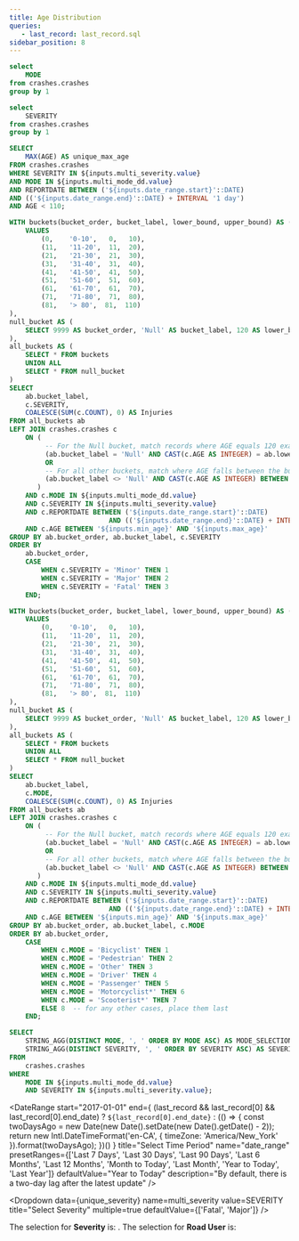 ```yaml
---
title: Age Distribution
queries:
   - last_record: last_record.sql
sidebar_position: 8
---
```


```sql unique_mode
select 
    MODE
from crashes.crashes
group by 1
```

```sql unique_severity
select 
    SEVERITY
from crashes.crashes
group by 1
```

```sql max_age
SELECT 
    MAX(AGE) AS unique_max_age
FROM crashes.crashes
WHERE SEVERITY IN ${inputs.multi_severity.value}
AND MODE IN ${inputs.multi_mode_dd.value}
AND REPORTDATE BETWEEN ('${inputs.date_range.start}'::DATE)
AND (('${inputs.date_range.end}'::DATE) + INTERVAL '1 day')
AND AGE < 110;
```

```sql age_severity
WITH buckets(bucket_order, bucket_label, lower_bound, upper_bound) AS (
    VALUES
        (0,    '0-10',   0,   10),
        (11,   '11-20',  11,  20),
        (21,   '21-30',  21,  30),
        (31,   '31-40',  31,  40),
        (41,   '41-50',  41,  50),
        (51,   '51-60',  51,  60),
        (61,   '61-70',  61,  70),
        (71,   '71-80',  71,  80),
        (81,   '> 80',  81,  110)
),
null_bucket AS (
    SELECT 9999 AS bucket_order, 'Null' AS bucket_label, 120 AS lower_bound, 120 AS upper_bound
),
all_buckets AS (
    SELECT * FROM buckets
    UNION ALL
    SELECT * FROM null_bucket
)
SELECT
    ab.bucket_label,
    c.SEVERITY,
    COALESCE(SUM(c.COUNT), 0) AS Injuries
FROM all_buckets ab
LEFT JOIN crashes.crashes c 
    ON (
         -- For the Null bucket, match records where AGE equals 120 exactly
         (ab.bucket_label = 'Null' AND CAST(c.AGE AS INTEGER) = ab.lower_bound)
         OR
         -- For all other buckets, match where AGE falls between the bucket's lower and upper bounds
         (ab.bucket_label <> 'Null' AND CAST(c.AGE AS INTEGER) BETWEEN ab.lower_bound AND ab.upper_bound)
       )
    AND c.MODE IN ${inputs.multi_mode_dd.value}
    AND c.SEVERITY IN ${inputs.multi_severity.value}
    AND c.REPORTDATE BETWEEN ('${inputs.date_range.start}'::DATE)
                         AND (('${inputs.date_range.end}'::DATE) + INTERVAL '1 day')
    AND c.AGE BETWEEN '${inputs.min_age}' AND '${inputs.max_age}'
GROUP BY ab.bucket_order, ab.bucket_label, c.SEVERITY
ORDER BY 
    ab.bucket_order,
    CASE 
        WHEN c.SEVERITY = 'Minor' THEN 1
        WHEN c.SEVERITY = 'Major' THEN 2
        WHEN c.SEVERITY = 'Fatal' THEN 3
    END;
```

```sql age_mode
WITH buckets(bucket_order, bucket_label, lower_bound, upper_bound) AS (
    VALUES
        (0,    '0-10',   0,   10),
        (11,   '11-20',  11,  20),
        (21,   '21-30',  21,  30),
        (31,   '31-40',  31,  40),
        (41,   '41-50',  41,  50),
        (51,   '51-60',  51,  60),
        (61,   '61-70',  61,  70),
        (71,   '71-80',  71,  80),
        (81,   '> 80',  81,  110)
),
null_bucket AS (
    SELECT 9999 AS bucket_order, 'Null' AS bucket_label, 120 AS lower_bound, 120 AS upper_bound
),
all_buckets AS (
    SELECT * FROM buckets
    UNION ALL
    SELECT * FROM null_bucket
)
SELECT
    ab.bucket_label,
    c.MODE,
    COALESCE(SUM(c.COUNT), 0) AS Injuries
FROM all_buckets ab
LEFT JOIN crashes.crashes c 
    ON (
         -- For the Null bucket, match records where AGE equals 120 exactly
         (ab.bucket_label = 'Null' AND CAST(c.AGE AS INTEGER) = ab.lower_bound)
         OR
         -- For all other buckets, match where AGE falls between the bucket's lower and upper bounds
         (ab.bucket_label <> 'Null' AND CAST(c.AGE AS INTEGER) BETWEEN ab.lower_bound AND ab.upper_bound)
       )
    AND c.MODE IN ${inputs.multi_mode_dd.value}
    AND c.SEVERITY IN ${inputs.multi_severity.value}
    AND c.REPORTDATE BETWEEN ('${inputs.date_range.start}'::DATE)
                         AND (('${inputs.date_range.end}'::DATE) + INTERVAL '1 day')
    AND c.AGE BETWEEN '${inputs.min_age}' AND '${inputs.max_age}'
GROUP BY ab.bucket_order, ab.bucket_label, c.MODE
ORDER BY ab.bucket_order,
    CASE 
        WHEN c.MODE = 'Bicyclist' THEN 1
        WHEN c.MODE = 'Pedestrian' THEN 2
        WHEN c.MODE = 'Other' THEN 3
        WHEN c.MODE = 'Driver' THEN 4
        WHEN c.MODE = 'Passenger' THEN 5
        WHEN c.MODE = 'Motorcyclist*' THEN 6
        WHEN c.MODE = 'Scooterist*' THEN 7
        ELSE 8  -- for any other cases, place them last
    END;
```

```sql mode_severity_selection
SELECT
    STRING_AGG(DISTINCT MODE, ', ' ORDER BY MODE ASC) AS MODE_SELECTION,
    STRING_AGG(DISTINCT SEVERITY, ', ' ORDER BY SEVERITY ASC) AS SEVERITY_SELECTION
FROM
    crashes.crashes
WHERE
    MODE IN ${inputs.multi_mode_dd.value}
    AND SEVERITY IN ${inputs.multi_severity.value};
```

<DateRange
  start="2017-01-01"
  end={
    (last_record && last_record[0] && last_record[0].end_date)
      ? `${last_record[0].end_date}`
      : (() => {
          const twoDaysAgo = new Date(new Date().setDate(new Date().getDate() - 2));
          return new Intl.DateTimeFormat('en-CA', {
            timeZone: 'America/New_York'
          }).format(twoDaysAgo);
        })()
  }
  title="Select Time Period"
  name="date_range"
  presetRanges={['Last 7 Days', 'Last 30 Days', 'Last 90 Days', 'Last 6 Months', 'Last 12 Months', 'Month to Today', 'Last Month', 'Year to Today', 'Last Year']}
  defaultValue="Year to Today"
  description="By default, there is a two-day lag after the latest update"
/>

<Dropdown
    data={unique_severity} 
    name=multi_severity
    value=SEVERITY
    title="Select Severity"
    multiple=true
    defaultValue={['Fatal', 'Major']}
/>

<Dropdown
    data={unique_mode} 
    name=multi_mode_dd
    value=MODE
    title="Select Road User"
    multiple=true
    selectAllByDefault=true
    description="*Only fatal"
/>

<TextInput
    name="min_age" 
    title="Enter Min Age"
    defaultValue="0"
/>

<TextInput
    name="max_age"
    title="Enter Max Age**"
    defaultValue="120"
    description="**For an accurate age count, enter a maximum age below 120, as 120 serves as a placeholder for missing age values in the records. The actual maximum age for the current selection of filters is {max_age[0].unique_max_age}."
/>

<Alert status="info">
The selection for <b>Severity</b> is: <b><Value data={mode_severity_selection} column="SEVERITY_SELECTION"/></b>. The selection for <b>Road User</b> is: <b><Value data={mode_severity_selection} column="MODE_SELECTION"/></b> <Info description="*Fatal only." color="primary" />
</Alert>

<Grid cols=2>
    <Group>
        <BarChart 
            data={age_severity}
            title="Age Distribution by Severity"
            chartAreaHeight=300
            x="bucket_label" 
            y="Injuries"
            labels={true} 
            yAxisTitle="Injuries" 
            series=SEVERITY
            seriesColors={{"Minor": '#ffdf00',"Major": '#ff9412',"Fatal": '#ff5a53'}}
            xAxisLabels={true} 
            xTickMarks={true} 
            leftPadding={10} 
            rightPadding={30}
            sort=false
            swapXY=true
        />
    </Group>
    <Group>
        <BarChart 
            data={age_mode}
            title="Age Distribution by Road User"
            chartAreaHeight=300
            x="bucket_label" 
            y="Injuries"
            labels={true} 
            yAxisTitle="Injuries" 
            series=MODE
            seriesColors={{"Bicyclist": '#00bf7d',"Driver": '#2546f0',"Motorcyclist*": '#029356',"Other": '#89ce00',"Passenger": '#00b4c5',"Pedestrian": '#5928ed',"Unknown": '#b3c7f7', "Scooterist*": '#bee3f9'}}
            xAxisLabels={true} 
            xTickMarks={true} 
            leftPadding={10} 
            rightPadding={30}
            sort=false
            swapXY=true
        />
    </Group>
</Grid>